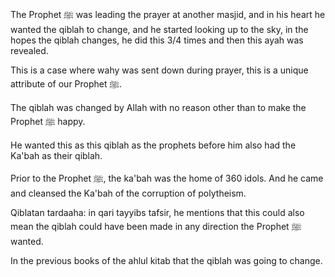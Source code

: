 The Prophet ﷺ was leading the prayer at another masjid, and in his heart he wanted the qiblah to change, and he started looking up to the sky, in the hopes the qiblah changes, he did this 3/4 times and then this ayah was revealed.

This is a case where wahy was sent down during prayer, this is a unique attribute of our Prophet ﷺ.

The qiblah was changed by Allah with no reason other than to make the Prophet ﷺ happy.

He wanted this as this qiblah as the prophets before him also had the Ka'bah as their qiblah.

Prior to the Prophet ﷺ, the ka'bah was the home of 360 idols. And he came and cleansed the Ka'bah of the corruption of polytheism.

Qiblatan tardaaha: in qari tayyibs tafsir, he mentions that this could also mean the qiblah could have been made in any direction the Prophet ﷺ wanted.

In the previous books of the ahlul kitab that the qiblah was going to change.